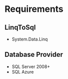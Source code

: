 # Requirements

## LinqToSql
- System.Data.Linq

## Database Provider

- SQL Server 2008+
- SQL Azure